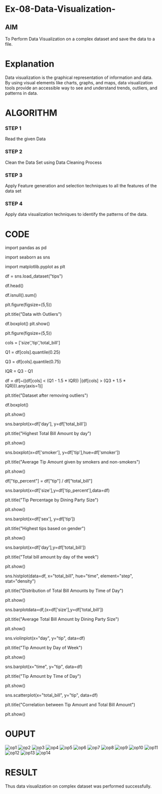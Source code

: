 # Ex-08-Data-Visualization-

## AIM
To Perform Data Visualization on a complex dataset and save the data to a file. 

# Explanation
Data visualization is the graphical representation of information and data. By using visual elements like charts, graphs, and maps, data visualization tools provide an accessible way to see and understand trends, outliers, and patterns in data.

# ALGORITHM
### STEP 1
Read the given Data
### STEP 2
Clean the Data Set using Data Cleaning Process
### STEP 3
Apply Feature generation and selection techniques to all the features of the data set
### STEP 4
Apply data visualization techniques to identify the patterns of the data.


# CODE
import pandas as pd

import seaborn as sns

import matplotlib.pyplot as plt

df = sns.load_dataset("tips")

df.head()

df.isnull().sum()

plt.figure(figsize=(5,5))

plt.title("Data with Outliers")

df.boxplot()
plt.show()

plt.figure(figsize=(5,5))

cols = ['size','tip','total_bill']

Q1 = df[cols].quantile(0.25)

Q3 = df[cols].quantile(0.75)

IQR = Q3 - Q1

df = df[~((df[cols] < (Q1 - 1.5 * IQR)) |(df[cols] > (Q3 + 1.5 * IQR))).any(axis=1)]

plt.title("Dataset after removing outliers")

df.boxplot()

plt.show()

sns.barplot(x=df['day'], y=df['total_bill'])

plt.title("Highest Total Bill Amount by day")

plt.show()

sns.boxplot(x=df['smoker'], y=df['tip'],hue=df['smoker'])

plt.title("Average Tip Amount given by smokers and non-smokers")

plt.show()

df["tip_percent"] = df["tip"] / df["total_bill"]

sns.barplot(x=df['size'],y=df['tip_percent'],data=df)

plt.title("Tip Percentage by Dining Party Size")

plt.show()

sns.barplot(x=df['sex'], y=df['tip'])

plt.title("Highest tips based on gender")

plt.show()

sns.barplot(x=df['day'],y=df['total_bill'])

plt.title("Total bill amount by day of the week")

plt.show()

sns.histplot(data=df, x="total_bill", hue="time", element="step", stat="density")

plt.title("Distribution of Total Bill Amounts by Time of Day")

plt.show()

sns.barplotdata=df,(x=df['size'],y=df['total_bill'])

plt.title("Average Total Bill Amount by Dining Party Size")

plt.show()

sns.violinplot(x="day", y="tip", data=df)

plt.title("Tip Amount by Day of Week")

plt.show()

sns.barplot(x="time", y="tip", data=df)

plt.title("Tip Amount by Time of Day")

plt.show()

sns.scatterplot(x="total_bill", y="tip", data=df)

plt.title("Correlation between Tip Amount and Total Bill Amount")

plt.show()
# OUPUT
![op1](https://github.com/Thirisaa/Ex-08-Data-Visualization_1/assets/112301582/16739396-95f5-4718-a12e-880819742785)
![op2](https://github.com/Thirisaa/Ex-08-Data-Visualization_1/assets/112301582/dae48bff-8de6-4e08-84dd-61e4f14a7eb0)
![op3](https://github.com/Thirisaa/Ex-08-Data-Visualization_1/assets/112301582/7ba5c454-d644-4cf0-b411-7b5e0485c846)
![op4](https://github.com/Thirisaa/Ex-08-Data-Visualization_1/assets/112301582/96d1bb76-d76f-42e5-b08d-dc0e4a031048)
![op5](https://github.com/Thirisaa/Ex-08-Data-Visualization_1/assets/112301582/94d2c80e-a80e-438c-b6ec-ae417e02ba75)
![op6](https://github.com/Thirisaa/Ex-08-Data-Visualization_1/assets/112301582/c7bf9439-1e14-4279-805b-5c0815d37e01)
![op7](https://github.com/Thirisaa/Ex-08-Data-Visualization_1/assets/112301582/cf98f293-f141-4ac1-9fa2-f553293e4e42)
![op8](https://github.com/Thirisaa/Ex-08-Data-Visualization_1/assets/112301582/fbfb11e2-74ea-459d-b52e-be7932245d6a)
![op9](https://github.com/Thirisaa/Ex-08-Data-Visualization_1/assets/112301582/bcc40e04-5014-4b97-b813-c4b0d06cd863)
![op10](https://github.com/Thirisaa/Ex-08-Data-Visualization_1/assets/112301582/ad6fd5d5-3925-4e69-befc-038259e853ba)
![op11](https://github.com/Thirisaa/Ex-08-Data-Visualization_1/assets/112301582/2697bfcf-34d0-4787-a5f5-96303553c79d)
![op12](https://github.com/Thirisaa/Ex-08-Data-Visualization_1/assets/112301582/a2cfca9c-939f-48ed-8949-e546680bf70c)
![op13](https://github.com/Thirisaa/Ex-08-Data-Visualization_1/assets/112301582/c0900349-72fc-49bf-88a2-93aa308add2f)
![op14](https://github.com/Thirisaa/Ex-08-Data-Visualization_1/assets/112301582/10848604-6780-4307-addc-83f59f3ea702)

# RESULT
Thus data visualization on complex dataset was performed successfully.
